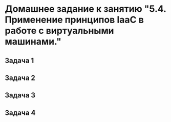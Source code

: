 # Домашнее задание к занятию "5.4. Применение принципов IaaC в работе с виртуальными машинами."

## Задача 1

## Задача 2

## Задача 3

## Задача 4
